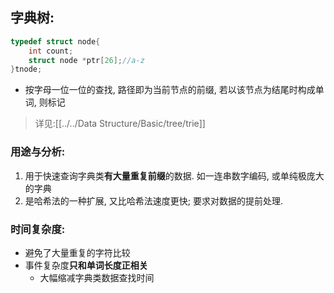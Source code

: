 ## 字典树:
```c
typedef struct node{
	int count;
	struct node *ptr[26];//a-z
}tnode;
```
- 按字母一位一位的查找, 路径即为当前节点的前缀, 若以该节点为结尾时构成单词, 则标记
>详见:[[../../Data Structure/Basic/tree/trie]]

### 用途与分析:
1. 用于快速查询字典类**有大量重复前缀**的数据. 如一连串数字编码, 或单纯极庞大的字典
2. 是哈希法的一种扩展, 又比哈希法速度更快; 要求对数据的提前处理.
### 时间复杂度:
- 避免了大量重复的字符比较
- 事件复杂度**只和单词长度正相关**
	- 大幅缩减字典类数据查找时间
